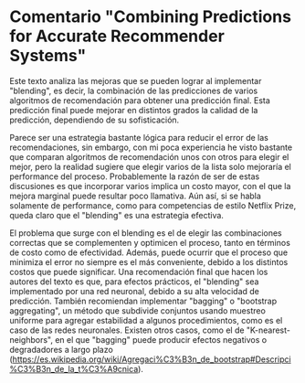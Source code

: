 # Comentario "Combining Predictions for Accurate Recommender Systems"

Este texto analiza las mejoras que se pueden lograr al implementar "blending", es decir, la combinación de las predicciones de varios algoritmos de recomendación para obtener una predicción final. Esta predicción final puede mejorar en distintos grados la calidad de la predicción, dependiendo de su sofisticación.

Parece ser una estrategia bastante lógica para reducir el error de las recomendaciones, sin embargo, con mi poca experiencia he visto bastante que comparan algoritmos de recomendación unos con otros para elegir el mejor, pero la realidad sugiere que elegir varios de la lista solo mejoraría el performance del proceso. Probablemente la razón de ser de estas discusiones es que incorporar varios implica un costo mayor, con el que la mejora marginal puede resultar poco llamativa. Aún así, si se habla solamente de performance, como para competencias de estilo Netflix Prize, queda claro que el "blending" es una estrategia efectiva.

El problema que surge con el blending es el de elegir las combinaciones correctas que se complementen y optimicen el proceso, tanto en términos de costo como de efectividad. Además, puede ocurrir que el proceso que minimiza el error no siempre es el más conveniente, debido a los distintos costos que puede significar. Una recomendación final que hacen los autores del texto es que, para efectos prácticos, el "blending" sea implementado por una red neuronal, debido a su alta velocidad de predicción. También recomiendan implementar "bagging" o "bootstrap aggregating", un método que subdivide conjuntos usando muestreo uniforme para agregar estabilidad a algunos procedimientos, como es el caso de las redes neuronales. Existen otros casos, como el de "K-nearest-neighbors", en el que "bagging" puede producir efectos negativos o degradadores a largo plazo (https://es.wikipedia.org/wiki/Agregaci%C3%B3n_de_bootstrap#Descripci%C3%B3n_de_la_t%C3%A9cnica).

